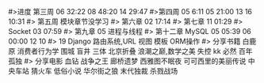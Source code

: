 #>进度
    第三周
        06  32:22
        08  48:20
        14  29:47
#>第四周
    05 6:11
    05 21:00
    13
    16 10:31
#> 第五周
    模块章节没学习
#> 第六章
    02 17:14
#> 第七章
    11 01:29
#> Socket
    03 07:59
#> 第九章
    05 进程与线程
#> 第十二章
    MySQL
    05 05:39
    06 00:00
    12 10
#> 19 Django
    路由系统,URL
    视图
    模板
    ORM操作
#> 分享书籍
    白鹿原
    消费者行为学
    围城
    盲井
    三体
    北京折叠
    浪潮之巅,数学之美
    失控 kk 必然
    百年孤独
#> 分享电影
    血钻
    战争之王
    廊桥遗梦
    西雅图不眠夜
    可可西里的美丽传说
    中央车站
    猜火车
    低俗小说
    华尔街之狼
    末代独裁
    杀戮战场